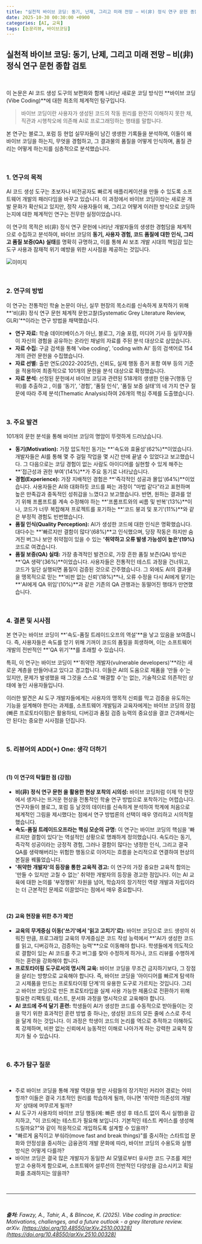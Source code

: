 ```yaml
---
title: "실천적 바이브 코딩: 동기, 난제, 그리고 미래 전망 – 비(非) 정식 연구 문헌 종합 검토"
date: 2025-10-30 00:30:00 +0900
categories: [AI, 교육]
tags: [논문리뷰, 바이브코딩]
---
```


## 실천적 바이브 코딩: 동기, 난제, 그리고 미래 전망 – 비(非) 정식 연구 문헌 종합 검토

<br>

이 논문은 AI 코드 생성 도구의 보편화와 함께 나타난 새로운 코딩 방식인 **바이브 코딩(Vibe Coding)**에 대한 최초의 체계적인 탐구입니다.

> 바이브 코딩이란 사용자가 생성된 코드의 작동 원리를 완전히 이해하지 못한 채, 직관과 시행착오에 의존해 AI로 프로그래밍하는 행태를 말합니다.

본 연구는 블로그, 포럼 등 현업 실무자들이 남긴 생생한 기록들을 분석하여, 이들이 왜 바이브 코딩을 하는지, 무엇을 경험하고, 그 결과물의 품질을 어떻게 인식하며, 품질 관리는 어떻게 하는지를 심층적으로 분석했습니다.

<br>

### 1. 연구의 목적

AI 코드 생성 도구는 초보자나 비전공자도 빠르게 애플리케이션을 만들 수 있도록 소프트웨어 개발의 패러다임을 바꾸고 있습니다. 이 과정에서 바이브 코딩이라는 새로운 개발 문화가 확산되고 있지만, 정작 사용자들이 왜, 그리고 어떻게 이러한 방식으로 코딩하는지에 대한 체계적인 연구는 전무한 실정이었습니다.

이 연구의 목적은 비(非) 정식 연구 문헌에 나타난 개발자들의 생생한 경험담을 체계적으로 수집하고 분석하여, 바이브 코딩의 **동기, 사용자 경험, 코드 품질에 대한 인식, 그리고 품질 보증(QA) 실태**를 명확히 규명하고, 이를 통해 AI 보조 개발 시대의 책임감 있는 도구 사용과 잠재적 위기 예방을 위한 시사점을 제공하는 것입니다.

![이미지](/assets/Vibe-coding-a-Grey-Literature-Review-1.png)

<br>

### 2. 연구의 방법

이 연구는 전통적인 학술 논문이 아닌, 실무 현장의 목소리를 신속하게 포착하기 위해 **'비(非) 정식 연구 문헌 체계적 문헌고찰(Systematic Grey Literature Review, GLR)'**이라는 연구 방법을 채택했습니다.

* **연구 자료:** 학술 데이터베이스가 아닌, 블로그, 기술 포럼, 미디어 기사 등 실무자들이 자신의 경험을 공유하는 온라인 채널의 자료를 주된 분석 대상으로 삼았습니다.
* **자료 수집:** 구글 검색을 통해 'vibe coding', 'coding with AI' 등의 검색어로 154개의 관련 문헌을 수집했습니다.
* **자료 선별:** 출판 연도(2022-2025년), 신뢰도, 실제 행동 증거 포함 여부 등의 기준을 적용하여 최종적으로 101개의 문헌을 분석 대상으로 확정했습니다.
* **자료 분석:** 선정된 문헌에서 바이브 코딩과 관련된 518개의 생생한 인용구(행동 단위)를 추출하고 , 이를 '동기', '경험', '품질 인식', '품질 보증 실태'의 네 가지 연구 질문에 따라 주제 분석(Thematic Analysis)하여 26개의 핵심 주제를 도출했습니다.

<br>

### 3. 주요 발견

101개의 문헌 분석을 통해 바이브 코딩의 명암이 뚜렷하게 드러났습니다.

* **동기(Motivation):** 가장 압도적인 동기는 **'속도와 효율성'(62%)**이었습니다. 개발자들은 AI를 통해 몇 주 걸릴 작업을 몇 시간 만에 끝낼 수 있었다고 보고했습니다. 그 다음으로는 코딩 경험이 없는 사람도 아이디어를 실현할 수 있게 해주는 **'접근성과 권한 부여'(14%)**가 주요 동기로 나타났습니다.
* **경험(Experience):** 가장 지배적인 경험은 **'즉각적인 성공과 몰입'(64%)**이었습니다. 사용자들은 AI와 대화하듯 코드를 짜는 과정이 "마법 같다"라고 표현하며 높은 만족감과 중독적인 성취감을 느꼈다고 보고했습니다. 반면, 원하는 결과를 얻기 위해 프롬프트를 계속 수정해야 하는 **'프롬프트와의 씨름 및 반복'(13%)**이나, 코드가 너무 복잡해져 프로젝트를 포기하는 **'코드 붕괴 및 포기'(11%)**와 같은 부정적 경험도 빈번했습니다.
* **품질 인식(Quality Perception):** AI가 생성한 코드에 대한 인식은 명확했습니다. 대다수는 **'빠르지만 결함이 많다'(68%)**고 인식했으며, 당장 작동은 하지만 숨겨진 버그나 보안 취약점이 있을 수 있는 **'취약하고 오류 발생 가능성이 높은'(19%)** 코드로 여겼습니다.
* **품질 보증(QA) 실태:** 가장 충격적인 발견으로, 가장 흔한 품질 보즌(QA) 방식은 **'QA 생략'(36%)**이었습니다. 사용자들은 전통적인 테스트 과정을 건너뛰고, 코드가 일단 실행되면 품질이 검증된 것으로 간주했습니다. 그 외에도 AI의 결과물을 맹목적으로 믿는 **'비판 없는 신뢰'(18%)**나, 오류 수정을 다시 AI에게 맡기는 **'AI에게 QA 위임'(10%)**과 같은 기존의 QA 관행과는 동떨어진 행태가 만연했습니다.

<br>

### 4. 결론 및 시사점

본 연구는 바이브 코딩이 **'속도-품질 트레이드오프의 역설'**을 낳고 있음을 보여줍니다. 즉, 사용자들은 속도를 얻기 위해 기꺼이 코드의 품질을 희생하며, 이는 소프트웨어 개발의 전반적인 **'QA 위기'**를 초래할 수 있습니다.

특히, 이 연구는 바이브 코딩이 **'취약한 개발자(vulnerable developers)'**라는 새로운 계층을 만들어내고 있다고 경고합니다. 이들은 AI의 도움으로 제품을 '만들 수'는 있지만, 문제가 발생했을 때 그것을 스스로 '해결할 수'는 없는, 기술적으로 의존적인 상태에 놓인 사용자들입니다.

이러한 발견은 AI 도구 개발자들에게는 사용자의 맹목적 신뢰를 막고 검증을 유도하는 기능을 설계해야 한다는 과제를, 소프트웨어 개발팀과 교육자에게는 바이브 코딩의 장점(빠른 프로토타이핑)은 활용하되, 디버깅과 품질 검증 능력의 중요성을 결코 간과해서는 안 된다는 중요한 시사점을 던집니다.

<br>

### 5. 리뷰어의 ADD(+) One: 생각 더하기

<br>

#### (1) 이 연구의 탁월한 점 (강점)

* **비(非) 정식 연구 문헌 을 활용한 현상 포착의 시의성:** 바이브 코딩처럼 이제 막 현장에서 생겨나는 뜨거운 현상을 전통적인 학술 연구 방법으로 포착하기는 어렵습니다. 연구자들이 블로그, 포럼 등 날것의 데이터를 신속하게 분석하여 학계에 처음으로 체계적인 그림을 제시했다는 점에서 연구 방법론의 선택이 매우 영리하고 시의적절했습니다.
* **속도-품질 트레이드오프라는 핵심 모순의 규명:** 이 연구는 바이브 코딩의 핵심을 '빠르지만 결함이 있다'는 역설적인 상황으로 명쾌하게 정의했습니다. 속도라는 동기, 즉각적 성공이라는 긍정적 경험, 그러나 결함이 많다는 냉정한 인식, 그리고 결국 QA를 생략해버리는 위험한 행동으로 이어지는 흐름을 논리적으로 연결하여 현상의 본질을 꿰뚫었습니다.
* **'취약한 개발자'의 등장을 통한 교육적 경고:** 이 연구의 가장 중요한 교육적 함의는 '만들 수 있지만 고칠 수 없는' 취약한 개발자의 등장을 경고한 점입니다. 이는 AI 교육에 대한 논의를 '부정행위' 차원을 넘어, 학습자의 장기적인 역량 개발과 자립이라는 더 근본적인 문제로 이끌었다는 점에서 매우 중요합니다.

<br>

#### (2) 교육 현장을 위한 추가 제언

* **교육의 무게중심 이동('쓰기'에서 '읽고 고치기'로):** 바이브 코딩으로 코드 생성이 쉬워진 만큼, 프로그래밍 교육의 무게중심은 코드 작성 능력에서 **'AI가 생성한 코드를 읽고, 디버깅하고, 검증하는 능력'**으로 이동해야 합니다. 학생들에게 의도적으로 결함이 있는 AI 코드를 주고 버그를 찾아 수정하게 하거나, 코드 리뷰를 수행하게 하는 훈련을 강화해야 합니다.
* **프로토타이핑 도구로서의 명시적 교육:** 바이브 코딩을 무조건 금지하기보다, 그 장점을 살리는 방향으로 교육해야 합니다. 즉, 바이브 코딩을 '아이디어를 빠르게 탐색하고 시제품을 만드는 프로토타이핑 단계'의 유용한 도구로 가르치는 것입니다. 그리고 바이브 코딩으로 만든 프로토타입을 실제 사용 가능한 제품으로 전환하기 위해 필요한 리팩토링, 테스트, 문서화 과정을 명시적으로 교육해야 합니다.
* **AI 코드에 주석 달기 훈련:** 학생들이 AI가 생성한 코드를 수동적으로 받아들이는 것을 막기 위한 효과적인 훈련 방법 중 하나는, 생성된 코드의 모든 줄에 스스로 주석을 달게 하는 것입니다. 이 과정은 학생이 코드의 논리를 역으로 추적하고 이해하도록 강제하며, 비판 없는 신뢰에서 능동적인 이해로 나아가게 하는 강력한 교육적 장치가 될 수 있습니다.

<br>

### 6. 추가 탐구 질문

<br>

* 주로 바이브 코딩을 통해 개발 역량을 쌓은 사람들의 장기적인 커리어 경로는 어떠할까? 이들은 결국 기초적인 원리를 학습하게 될까, 아니면 '취약한 의존성의 개발자' 상태에 머무르게 될까?
* AI 도구가 사용자의 바이브 코딩 행동(예: 빠른 생성 후 테스트 없이 즉시 실행)을 감지하고, "이 코드에는 테스트가 필요해 보입니다. 기본적인 테스트 케이스를 생성해 드릴까요?"와 같이 적응적으로 개입하도록 설계할 수 있을까?
* "빠르게 움직이고 부숴라(move fast and break things)"를 중시하는 스타트업 문화와 안정성을 중시하는 금융권의 개발 문화에 따라, 바이브 코딩의 수용도와 실행 방식은 어떻게 다를까?
* 바이브 코딩은 결국 많은 개발자가 동일한 AI 모델로부터 유사한 코드 구조를 제안받고 수용하게 함으로써, 소프트웨어 설루션의 전반적인 다양성을 감소시키고 획일화를 초래하지는 않을까?

<br>

---

<br>

_**출처:** Fawzy, A., Tahir, A., & Blincoe, K. (2025). Vibe coding in practice: Motivations, challenges, and a future outlook - a grey literature review. arXiv. [https://doi.org/10.48550/arXiv.2510.00328](https://doi.org/10.48550/arXiv.2510.00328)_
